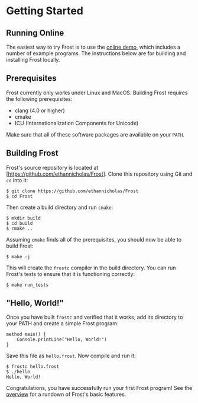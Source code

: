 Getting Started
===============

Running Online
--------------

The easiest way to try Frost is to use the [online demo](try.html), which includes a number of
example programs. The instructions below are for building and installing Frost locally.

Prerequisites
-------------

Frost currently only works under Linux and MacOS. Building Frost requires the following
prerequisites:

* clang (4.0 or higher)
* cmake
* ICU (Internationalization Components for Unicode)

Make sure that all of these software packages are available on your `PATH`.

Building Frost
--------------

Frost's source repository is located at [https://github.com/ethannicholas/Frost]. Clone this
repository using Git and `cd` into it:

    $ git clone https://github.com/ethannicholas/Frost
    $ cd Frost

Then create a build directory and run `cmake`:

    $ mkdir build
    $ cd build
    $ cmake ..

Assuming `cmake` finds all of the prerequisites, you should now be able to build Frost:

    $ make -j

This will create the `frostc` compiler in the build directory. You can run Frost's tests to ensure
that it is functioning correctly:

    $ make run_tests

"Hello, World!"
---------------

Once you have built `frostc` and verified that it works, add its directory to your PATH and create a
simple Frost program:

    method main() {
        Console.printLine("Hello, World!")
    }

Save this file as `hello.frost`. Now compile and run it:

    $ frostc hello.frost
    $ ./hello
    Hello, World!

Congratulations, you have successfully run your first Frost program! See the
[overview](overview.md) for a rundown of Frost's basic features.